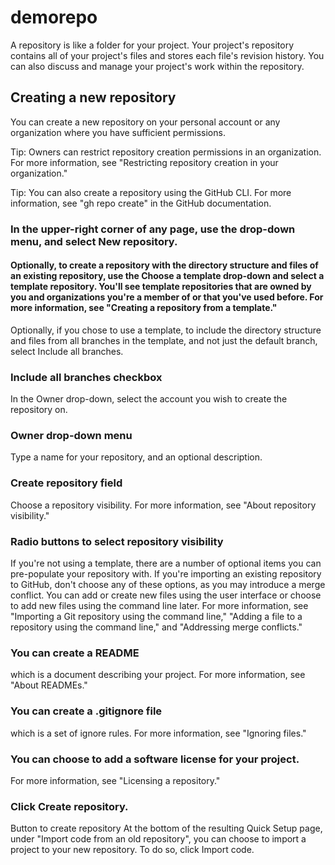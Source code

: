 # demorepo
A repository is like a folder for your project. Your project's repository contains all of your project's files and stores each file's revision history. You can also discuss and manage your project's work within the repository.

## Creating a new repository
You can create a new repository on your personal account or any organization where you have sufficient permissions.

Tip: Owners can restrict repository creation permissions in an organization. For more information, see "Restricting repository creation in your organization."

Tip: You can also create a repository using the GitHub CLI. For more information, see "gh repo create" in the GitHub documentation.

### In the upper-right corner of any page, use the  drop-down menu, and select New repository.

#### Optionally, to create a repository with the directory structure and files of an existing repository, use the Choose a template drop-down and select a template repository. You'll see template repositories that are owned by you and organizations you're a member of or that you've used before. For more information, see "Creating a repository from a template."

Optionally, if you chose to use a template, to include the directory structure and files from all branches in the template, and not just the default branch, select Include all branches.

### Include all branches checkbox
In the Owner drop-down, select the account you wish to create the repository on.

### Owner drop-down menu
Type a name for your repository, and an optional description.

### Create repository field
Choose a repository visibility. For more information, see "About repository visibility."

### Radio buttons to select repository visibility
If you're not using a template, there are a number of optional items you can pre-populate your repository with. If you're importing an existing repository to GitHub, don't choose any of these options, as you may introduce a merge conflict. You can add or create new files using the user interface or choose to add new files using the command line later. For more information, see "Importing a Git repository using the command line," "Adding a file to a repository using the command line," and "Addressing merge conflicts."

### You can create a README 
which is a document describing your project. For more information, see "About READMEs."

### You can create a .gitignore file
which is a set of ignore rules. For more information, see "Ignoring files."

### You can choose to add a software license for your project.
For more information, see "Licensing a repository."

### Click Create repository.
Button to create repository
At the bottom of the resulting Quick Setup page, under "Import code from an old repository", you can choose to import a project to your new repository. To do so, click Import code.
